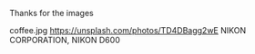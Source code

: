 Thanks for the images

coffee.jpg
https://unsplash.com/photos/TD4DBagg2wE
NIKON CORPORATION, NIKON D600